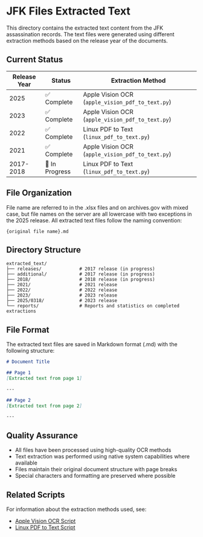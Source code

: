 # JFK Files Extracted Text

This directory contains the extracted text content from the JFK assassination records. The text files were generated using different extraction methods based on the release year of the documents. 

## Current Status

| Release Year | Status | Extraction Method |
|--------------|---------|-------------------|
| 2025 | ✅ Complete | Apple Vision OCR (`apple_vision_pdf_to_text.py`) |
| 2023 | ✅ Complete | Apple Vision OCR (`apple_vision_pdf_to_text.py`) |
| 2022 | ✅ Complete | Linux PDF to Text (`linux_pdf_to_text.py`) |
| 2021 | ✅ Complete | Apple Vision OCR (`apple_vision_pdf_to_text.py`) |
| 2017-2018 | 🚧 In Progress | Linux PDF to Text (`linux_pdf_to_text.py`) |

## File Organization

File name are referred to in the .xlsx files and on archives.gov with mixed case, but file names on the server are all lowercase with two exceptions in the 2025 release. All extracted text files follow the naming convention:
```
{original file name}.md
```

## Directory Structure
```
extracted_text/             
├── releases/ 	           # 2017 release (in progress)
├── additional/            # 2017 release (in progress)
├── 2018/                  # 2018 release (in progress)   
├── 2021/                  # 2021 release 
├── 2022/          		   # 2022 release
├── 2023/          		   # 2023 release
├── 2025/0318/       	   # 2023 release
└── reports/               # Reports and statistics on completed extractions
```

## File Format

The extracted text files are saved in Markdown format (.md) with the following structure:
```markdown
# Document Title

## Page 1
[Extracted text from page 1]

---

## Page 2
[Extracted text from page 2]

---
```

## Quality Assurance

- All files have been processed using high-quality OCR methods
- Text extraction was performed using native system capabilities where available
- Files maintain their original document structure with page breaks
- Special characters and formatting are preserved where possible

## Related Scripts

For information about the extraction methods used, see:
- [Apple Vision OCR Script](../extraction_scripts/macOS/apple_vision_ocr/README.md)
- [Linux PDF to Text Script](../extraction_scripts/linux/README.md)

